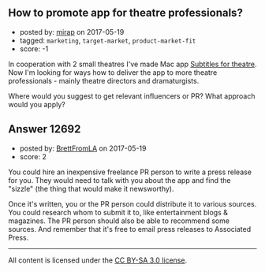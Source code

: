 ## How to promote app for theatre professionals?

- posted by: [mirap](https://stackexchange.com/users/61962/mirap) on 2017-05-19
- tagged: `marketing`, `target-market`, `product-market-fit`
- score: -1

In cooperation with 2 small theatres I've made Mac app [Subtitles for theatre][1]. Now I'm looking for ways how to deliver the app to more theatre professionals - mainly theatre directors and dramaturgists.

Where would you suggest to get relevant influencers or PR? What approach would you apply?


  [1]: https://itunes.apple.com/WebObjects/MZStore.woa/wa/viewSoftware?id=1098298120&mt=12


## Answer 12692

- posted by: [BrettFromLA](https://stackexchange.com/users/2813127/brettfromla) on 2017-05-19
- score: 2

You could hire an inexpensive freelance PR person to write a press release for you. They would need to talk with you about the app and find the "sizzle" (the thing that would make it newsworthy).

Once it's written, you or the PR person could distribute it to various sources. You could research whom to submit it to, like entertainment blogs & magazines. The PR person should also be able to recommend some sources. And remember that it's free to email press releases to Associated Press.



---

All content is licensed under the [CC BY-SA 3.0 license](https://creativecommons.org/licenses/by-sa/3.0/).
